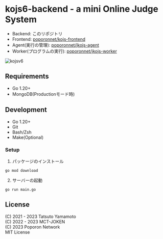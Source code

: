# kojs6-backend - a mini Online Judge System

- Backend: このリポジトリ
- Frontend: [poporonnet/kojs-frontend](https://github.com/poporonnet/kojs-frontend)
- Agent(実行の管理): [poporonnet/jkojs-agent](https://github.com/poporonnet/jkojs-agent)
- Worker(プログラムの実行): [poporonnet/jkojs-worker](https://github.com/poporonnet/jkojs-worker)

![kojsv6](https://github.com/poporonnet/kojs6-backend/assets/40442980/01711423-43d7-4330-ad5e-2f2753b50f2d)

## Requirements
- Go 1.20+
- MongoDB(Productionモード時)

## Development
- Go 1.20+
- Git
- Bash/Zsh
- Make(Optional)

### Setup
1. パッケージのインストール
```
go mod download
```
2. サーバーの起動
```
go run main.go
```


## License
(C) 2021 - 2023 Tatsuto Yamamoto  
(C) 2022 - 2023 MCT-JOKEN  
(C) 2023 Poporon Network  
MIT License
